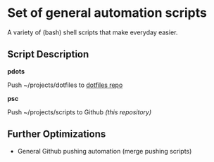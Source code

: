 # Set of general automation scripts
A variety of (bash) shell  scripts that make everyday easier.

## Script Description
**pdots**

Push ~/projects/dotfiles to [dotfiles repo](https://github.com/akomis/dotfiles)


**psc**

Push ~/projects/scripts to Github _(this repository)_








## Further Optimizations
* General Github pushing automation (merge pushing scripts)
